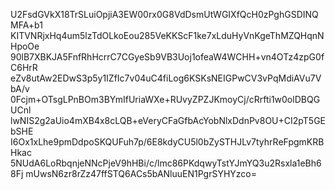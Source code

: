 U2FsdGVkX18TrSLuiOpjiA3EW00rx0G8VdDsmUtWGIXfQcH0zPghGSDINQMFA+b1
KITVNRjxHq4um5lzTdOLkoEou285VeKKScF1ke7xLduHyVnKgeThMZQHqnNHpoOe
90lB7XBKJA5FnfRhHcrrC7CGyeSb9VB3Uoj1ofeaW4WCHH+vn4OTz4zpG0fC6HrR
eZv8utAw2EDwS3p5y1IZfIc7v04uC4fiLog6KSKsNEIGPwCV3vPqMdiAVu7VbA/v
0Fcjm+OTsgLPnBOm3BYmIfUriaWXe+RUvyZPZJKmoyCj/cRrfti1w0olDBQGUCnl
lwNIS2g2aUio4mXB4x8cLQB+eVeryCFaGfbAcYobNlxDdnPv8OU+CI2pT5GEbSHE
I6Ox1xLhe9pmDdpoSKQUFuh7p/6E8kdyCU5l0bZySTHJLv7tyhrReFpgmKRBHkac
5NUdA6LoRbqnjeNNcPjeV9hHBi/c/lmc86PKdqwyTstYJmYQ3u2Rsxla1eBh68Fj
mUwsN6zr8rZz47ffSTQ6ACs5bANluuEN1PgrSYHYzco=
